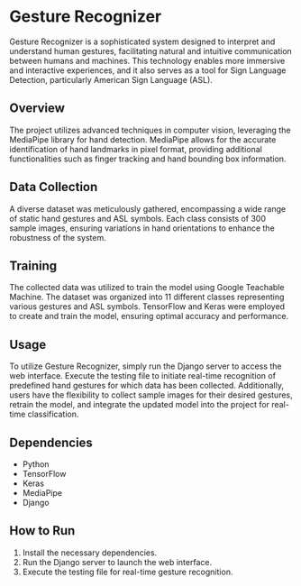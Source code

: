 # Gesture Recognizer

Gesture Recognizer is a sophisticated system designed to interpret and understand human gestures, facilitating natural and intuitive communication between humans and machines. This technology enables more immersive and interactive experiences, and it also serves as a tool for Sign Language Detection, particularly American Sign Language (ASL).

## Overview

The project utilizes advanced techniques in computer vision, leveraging the MediaPipe library for hand detection. MediaPipe allows for the accurate identification of hand landmarks in pixel format, providing additional functionalities such as finger tracking and hand bounding box information.

## Data Collection

A diverse dataset was meticulously gathered, encompassing a wide range of static hand gestures and ASL symbols. Each class consists of 300 sample images, ensuring variations in hand orientations to enhance the robustness of the system.

## Training

The collected data was utilized to train the model using Google Teachable Machine. The dataset was organized into 11 different classes representing various gestures and ASL symbols. TensorFlow and Keras were employed to create and train the model, ensuring optimal accuracy and performance.

## Usage

To utilize Gesture Recognizer, simply run the Django server to access the web interface. Execute the testing file to initiate real-time recognition of predefined hand gestures for which data has been collected. Additionally, users have the flexibility to collect sample images for their desired gestures, retrain the model, and integrate the updated model into the project for real-time classification.

## Dependencies

- Python
- TensorFlow
- Keras
- MediaPipe
- Django

## How to Run

1. Install the necessary dependencies.
2. Run the Django server to launch the web interface.
3. Execute the testing file for real-time gesture recognition.
